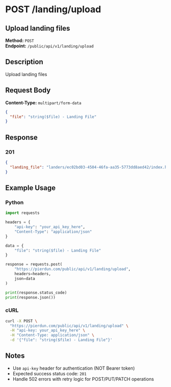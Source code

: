 # POST /landing/upload

## Upload landing files

**Method:** `POST`  
**Endpoint:** `/public/api/v1/landing/upload`

## Description

Upload landing files

## Request Body

**Content-Type:** `multipart/form-data`

```json
{
  "file": "string($file) - Landing File"
}
```

## Response

### 201

```json
{
  "landing_file": "landers/ec02bd03-4504-46fa-aa35-5773dd8aed42/index.html"
}
```

## Example Usage

### Python

```python
import requests

headers = {
    "api-key": "your_api_key_here",
    "Content-Type": "application/json"
}

data = {
    "file": "string($file) - Landing File"
}

response = requests.post(
    "https://pierdun.com/public/api/v1/landing/upload",
    headers=headers,
    json=data
)

print(response.status_code)
print(response.json())
```

### cURL

```bash
curl -X POST \
  "https://pierdun.com/public/api/v1/landing/upload" \
  -H "api-key: your_api_key_here" \
  -H "Content-Type: application/json" \
  -d '{"file": "string($file) - Landing File"}'
```

## Notes

- Use `api-key` header for authentication (NOT Bearer token)
- Expected success status code: `201`
- Handle 502 errors with retry logic for POST/PUT/PATCH operations
